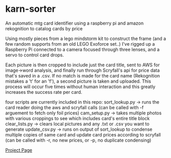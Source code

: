 # karn-sorter
An automatic mtg card identifier using a raspberry pi and amazon rekognition to catalog cards by price

Using mostly pieces from a lego mindstorm kit to construct the frame (and a few random supports from an old LEGO Exoforce set..) I've rigged up a Raspberry Pi connected to a camera focused through three lenses, and a servo to control card drops.

Each picture is then cropped to include just the card title, sent to AWS for image->word analysis, and finally run through Scryfall's api for price data that's saved in a .csv. If no match is made for the card name (Rekognition mistakes a 't' for an 'f'), a second picture is taken and uploaded. This process will occur five times without human interaction and this greatly increases the success rate per card.

four scripts are currently included in this repo:
sort_lookup.py -> runs the card reader doing the aws and scryfall calls (can be called with -f arguement to fetch only foil prices)
cam_setup.py -> takes multiple photos with various croppings to see which includes card's entire title block
clear_lists.py -> clears local pictures and any .txt or .csv you want to generate
update_csv.py -> runs on output of sort_lookup to condense multiple copies of same card and update card prices according to scryfall (can be called with -r, no new prices, or -p, no duplicate condensing)

[Project Page](https://www.hackster.io/chev-eldrid/magic-the-gathering-card-pricer-a5e819)
